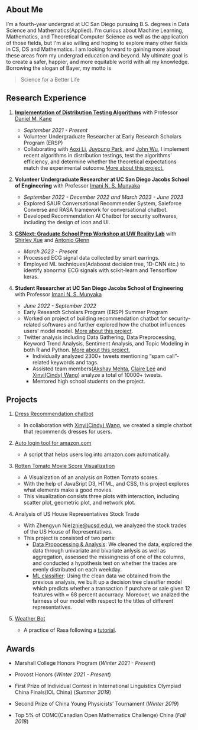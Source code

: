 ## About Me
I’m a fourth-year undergrad at UC San Diego pursuing B.S. degrees in Data Science and Mathematics(Applied). I’m curious about Machine Learning, Mathematics, and Theoretical Computer Science as well as the application of those fields, but I'm also willing and hoping to explore many other fields in CS, DS and Mathematics. I am looking forward to gaining more about these areas from my undergrad education and beyond. My ultimate goal is to create a safer, happier, and more equitable world with all my knowledge. Borrowing the slogan of Bayer, my motto is
>Science for a Better Life


## Research Experience
1. [**Implementation of Distribution Testing Algorithms**](https://github.com/wujjohn/Implementation-of-Distribution-Testing-Algorithms) with Professor [Daniel M. Kane](https://cseweb.ucsd.edu/~dakane/)
   - _September 2021 - Present_
   - Volunteer Undergraduate Researcher at Early Research Scholars Program (ERSP)
   - Collaborating with [Aoxi Li](https://github.com/aoxil), [Juyoung Park](https://github.com/jup023), and [John Wu](https://github.com/wujjohn), I implement recent algorithms in distribution testings, test the algorithms' efficiency, and determine whether the theoretical expectations match the experimental outcome.[More about this project.](https://github.com/wujjohn/Implementation-of-Distribution-Testing-Algorithms)
   
2. **Volunteer Undergraduate Researcher at UC San Diego Jacobs School of Engineering** with Professor [Imani N. S. Munyaka](https://www.imanimunyaka.com/)
    - _September 2022 - December 2022 and March 2023 - June 2023_
    - Explored SAUR Conversational Recommender System, Saleforce Converse and RASA framework for conversational chatbot.
    - Developed Recommendation AI Chatbot for security softwares, including the design of icon and UI.
3. [**CSNext: Graduate School Prep Workshop at UW Reality Lab**](https://realitylab.uw.edu/components/csnext.html) with [Shirley Xue](https://xueqiuyue.com) and [Antonio Glenn](https://antoniog.page)
    - _March 2023 - Present_
    - Processed ECG signal data collected by smart earrings.
    - Employed ML techniques(Adaboost decision tree, 1D-CNN etc.) to identify abnormal ECG signals with scikit-learn and Tensorflow keras.
    
4. **Student Researcher at UC San Diego Jacobs School of Engineering** with Professor [Imani N. S. Munyaka](https://www.imanimunyaka.com/)
   - _June 2022 - September 2022_
   - Early Research Scholars Program (ERSP) Summer Program
   - Worked on project of building recommendation chatbot for security-related softwares and further explored how the chatbot influences users' model model. [More about this project](https://drive.google.com/file/d/1tVnZK06rlR5YoPayzCYYr4HqEn6LoroF/view).
   - Twitter analysis including Data Gathering, Data Preprocessing, Keyword Trend Analysis, Sentiment Analysis, and Topic Modeling in both R and Python. [More about this project.](https://github.com/Munyaka-Research-Group/su22_allprojects/tree/main/twitterFU)
      - Individually analyzed 2300+ tweets mentioning “spam call”-related keywords and tags.
      - Assisted team members([Akshay Mehta](https://github.com/Akshay024), [Claire Lee](https://github.com/clairecgl) and [Xinyi(Cindy) Wang](https://github.com/xiw013)) analyze a total of 10000+ tweets.
      - Mentored high school students on the project.
        
    
## Projects
1. [Dress Recommendation chatbot](https://github.com/wantingmao01/dress_recommendation-chatbot)
   - In collaboration with [Xinyi(Cindy) Wang](https://github.com/xiw013), we created a simple chatbot that recommends dresses for users.
     
2. [Auto login tool for amazon.com](https://github.com/wantingmao01/amazon_auto_signin)
   - A script that helps users log into amazon.com automatically.
     
3. [Rotten Tomato Movie Score Visualization](https://github.com/wantingmao01/Rotten_Tomato_Score_Visualization)
   - A Visualization of an analysis on Rotten Tomato scores.
   - With the help of JavaSript D3, HTML, and CSS, this project explores what elements make a good movies.
   - This visualization consists three plots with interaction, including scatter plot, geometric plot, and network plot.
     
4. Analysis of US House Representatives Stock Trade
   - With Zhengyun Nie(znie@ucsd.edu), we analyzed the stock trades of the US House of Representatives.
   - This project is consisted of two parts:
        - [Data Propocessing & Analysis](https://github.com/wantingmao01/US-House-Representatives-Stock-Trade-Analysis):
          We cleaned the data, explored the data through univariate and bivariate anlysis as well as aggregation, assessed the missingness of one of the columns, and conducted a hypothesis test on whether the trades are evenly distributed on each weekday.
        - [ML classifier](https://github.com/wantingmao01/US-House-Representatives-Stock-Trade-Classifier/blob/main/README.md):
          Using the clean data we obtained from the previous analysis, we built up a decision tree classifier model which predicts whether a transaction if purchare or sale given 12 features with ≈ 68 percent accurracy. Moreover, we analzed the fairness of our model with respect to the titles of different representatives.
5. [Weather Bot](https://github.com/wantingmao01/Weather_bot)
   - A practice of Rasa following a [tutorial](https://www.geeksforgeeks.org/chatbots-using-python-and-rasa/).
   

## Awards

- Marshall College Honors Program (_Winter 2021 - Present_)

- Provost Honors (_Winter 2021 - Present_)

- First Prize of Individual Contest in International Linguistics Olympiad China Finals(IOL China) (_Summer 2019_)
    
- Second Prize of China Young Physicists’ Tournament (_Winter 2019_)

- Top 5% of COMC(Canadian Open Mathematics Challenge) China (_Fall 2018_)

